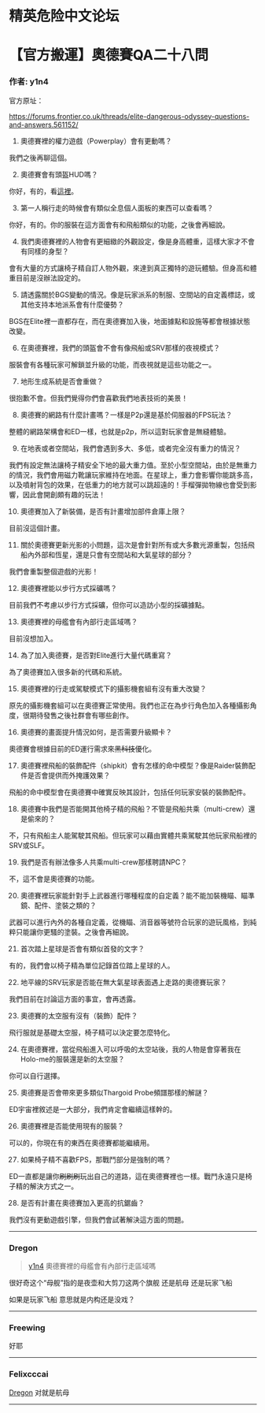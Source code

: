




精英危险中文论坛
=========







 




# 【官方搬運】奧德賽QA二十八問





### 作者: y1n4



官方原址：  

<https://forums.frontier.co.uk/threads/elite-dangerous-odyssey-questions-and-answers.561152/>


1. 奧德賽裡的權力遊戲（Powerplay）會有更動嗎？  

 我們之後再聊這個。


2. 奧德賽會有頭盔HUD嗎？   

 你好，有的，看[這裡](https://forum.elitedanger.cn/d/644-fps)。


3. 第一人稱行走的時候會有類似全息個人面板的東西可以查看嗎？   

 你好，有的。你的服裝在這方面會有和飛船類似的功能，之後會再細說。


4. 我們奧德賽裡的人物會有更細緻的外觀設定，像是身高體重，這樣大家才不會有同樣的身型？  

 會有大量的方式讓椅子精自訂人物外觀，來達到真正獨特的遊玩體驗。但身高和體重目前是沒辦法設定的。


5. 請透露關於BGS變動的情況。像是玩家派系的制服、空間站的自定義標誌，或其他支持本地派系會有什麼優勢？   

 BGS在Elite裡一直都存在，而在奧德賽加入後，地面據點和設施等都會根據狀態改變。


6. 在奧德賽裡，我們的頭盔會不會有像飛船或SRV那樣的夜視模式？   

 服裝會有各種玩家可解鎖並升級的功能，而夜視就是這些功能之一。


7. 地形生成系統是否會重做？  

 很抱歉不會。但我們覺得你們會喜歡我們地表技術的美景！


8. 奧德賽的網路有什麼計畫嗎？一樣是P2p還是基於伺服器的FPS玩法？  

 整體的網路架構會和ED一樣，也就是p2p，所以這對玩家會是無縫體驗。


9. 在地表或者空間站，我們會遇到多大、多低，或者完全沒有重力的情況？  

 我們有設定無法讓椅子精安全下地的最大重力值。至於小型空間站，由於是無重力的情況，我們會用磁力靴讓玩家維持在地面。在星球上，重力會影響你能跳多高，以及噴射背包的效果，在低重力的地方就可以跳超遠的！手榴彈拋物線也會受到影響，因此會開創頗有趣的玩法！


10. 奧德賽加入了新裝備，是否有計畫增加部件倉庫上限？  

 目前沒這個計畫。


11. 關於奧德賽更新光影的小問題，這次是會針對所有或大多數光源重製，包括飛船內外部和恆星，還是只會有空間站和大氣星球的部分？   

 我們會重製整個遊戲的光影！


12. 奧德賽裡能以步行方式採礦嗎？  

 目前我們不考慮以步行方式採礦，但你可以造訪小型的採礦據點。


13. 奧德賽裡的母艦會有內部行走區域嗎？  

 目前沒想加入。


14. 為了加入奧德賽，是否對Elite進行大量代碼重寫？  

 為了奧德賽加入很多新的代碼和系統。


15. 奧德賽裡的行走或駕駛模式下的攝影機套組有沒有重大改變？  

 原先的攝影機套組可以在奧德賽正常使用。我們也正在為步行角色加入各種攝影角度，很期待發售之後社群會有哪些創作。


16. 奧德賽的畫面提升情況如何，是否需要升級顯卡？  

 奧德賽會根據目前的ED運行需求來~~黑科技~~優化。


17. 奧德賽裡飛船的裝飾配件（shipkit）會有怎樣的命中模型？像是Raider裝飾配件是否會提供而外掩護效果？  

 飛船的命中模型會在奧德賽中確實反映其設計，包括任何玩家安裝的裝飾配件。


18. 奧德賽中我們是否能開其他椅子精的飛船？不管是飛船共乘（multi-crew）還是偷來的？  

 不，只有飛船主人能駕駛其飛船。但玩家可以藉由實體共乘駕駛其他玩家飛船裡的SRV或SLF。


19. 我們是否有辦法像多人共乘multi-crew那樣聘請NPC？  

 不，這不會是奧德賽的功能。


20. 奧德賽裡玩家能針對手上武器進行哪種程度的自定義？能不能加裝機瞄、瞄準鏡、配件、塗裝之類的？  

 武器可以進行內外的各種自定義，從機瞄、消音器等號符合玩家的遊玩風格，到純粹只能讓你更騷的塗裝。之後會再細說。


21. 首次踏上星球是否會有類似首發的文字？  

 有的，我們會以椅子精為單位記錄首位踏上星球的人。


22. 地平線的SRV玩家是否能在無大氣星球表面遇上走路的奧德賽玩家？  

 我們目前在討論這方面的事宜，會再透露。


23. 奧德賽的太空服有沒有（裝飾）配件？  

 飛行服就是基礎太空服，椅子精可以決定要怎麼特化。


24. 在奧德賽裡，當從飛船進入可以呼吸的太空站後，我的人物是會穿著我在Holo-me的服裝還是新的太空服？  

 你可以自行選擇。


25. 奧德賽是否會帶來更多類似Thargoid Probe頻譜那樣的解謎？  

 ED宇宙裡敘述是一大部分，我們肯定會繼續這樣幹的。


26. 奧德賽裡是否能使用現有的服裝？  

 可以的，你現在有的東西在奧德賽都能繼續用。


27. 如果椅子精不喜歡FPS，那戰鬥部分是強制的嗎？  

 ED一直都是讓你~~刷刷刷~~玩出自己的道路，這在奧德賽裡也一樣。戰鬥永遠只是椅子精的解決方式之一。


28. 是否有計畫在奧德賽加入更高的抗鋸齒？  

 我們沒有更動遊戲引擎，但我們會試著解決這方面的問題。








---



### Dregon




> [y1n4](https://forum.elitedanger.cn/d/647/1) 奧德賽裡的母艦會有內部行走區域嗎
> 
> 


很好奇这个“母舰”指的是夜壶和大剪刀这两个旗舰 还是航母 还是玩家飞船  

如果是玩家飞船 意思就是内构还是没戏？






---



### Freewing



好耶






---



### Felixcccai



[Dregon](https://forum.elitedanger.cn/d/647/3) 对就是航母






---










